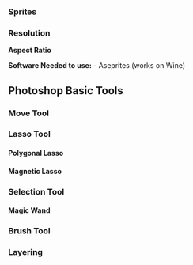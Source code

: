 ### Sprites

### Resolution

**Aspect Ratio**

**Software Needed to use:** - Aseprites (works on Wine)


## Photoshop Basic Tools

### Move Tool

### Lasso Tool
#### Polygonal Lasso

#### Magnetic Lasso


### Selection Tool

#### Magic Wand



### Brush Tool


### Layering

